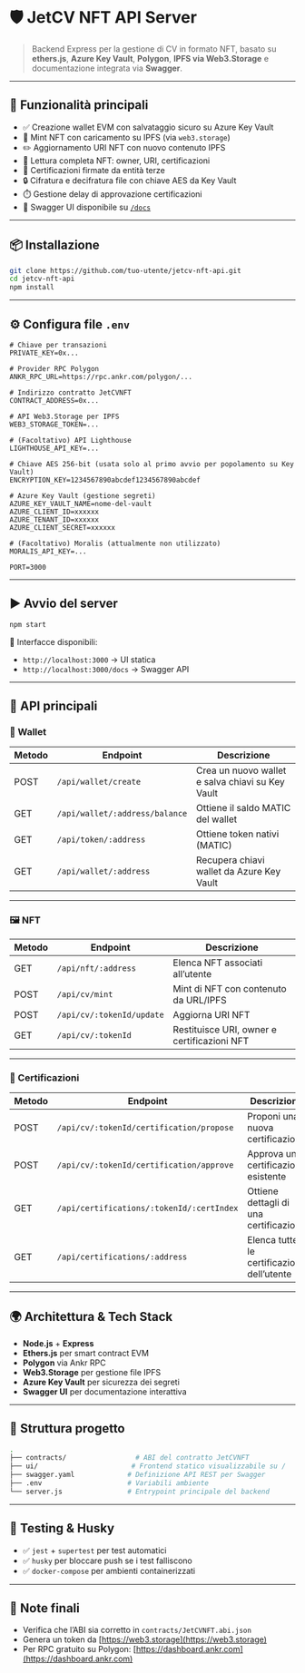 # 🛡️ JetCV NFT API Server

> Backend Express per la gestione di CV in formato NFT, basato su **ethers.js**, **Azure Key Vault**, **Polygon**, **IPFS via Web3.Storage** e documentazione integrata via **Swagger**.

---

## 🚀 Funzionalità principali

- ✅ Creazione wallet EVM con salvataggio sicuro su Azure Key Vault
- 🧾 Mint NFT con caricamento su IPFS (via `web3.storage`)
- ✏️ Aggiornamento URI NFT con nuovo contenuto IPFS
- 📄 Lettura completa NFT: owner, URI, certificazioni
- 🔐 Certificazioni firmate da entità terze
- 🔒 Cifratura e decifratura file con chiave AES da Key Vault
- ⏱️ Gestione delay di approvazione certificazioni
- 📘 Swagger UI disponibile su [`/docs`](http://localhost:3000/docs)

---

## 📦 Installazione

```bash
git clone https://github.com/tuo-utente/jetcv-nft-api.git
cd jetcv-nft-api
npm install
```

---

## ⚙️ Configura file `.env`

```env
# Chiave per transazioni
PRIVATE_KEY=0x...

# Provider RPC Polygon
ANKR_RPC_URL=https://rpc.ankr.com/polygon/...

# Indirizzo contratto JetCVNFT
CONTRACT_ADDRESS=0x...

# API Web3.Storage per IPFS
WEB3_STORAGE_TOKEN=...

# (Facoltativo) API Lighthouse
LIGHTHOUSE_API_KEY=...

# Chiave AES 256-bit (usata solo al primo avvio per popolamento su Key Vault)
ENCRYPTION_KEY=1234567890abcdef1234567890abcdef

# Azure Key Vault (gestione segreti)
AZURE_KEY_VAULT_NAME=nome-del-vault
AZURE_CLIENT_ID=xxxxxx
AZURE_TENANT_ID=xxxxxx
AZURE_CLIENT_SECRET=xxxxxx

# (Facoltativo) Moralis (attualmente non utilizzato)
MORALIS_API_KEY=...

PORT=3000
```

---

## ▶️ Avvio del server

```bash
npm start
```

📍 Interfacce disponibili:

- `http://localhost:3000` → UI statica
- `http://localhost:3000/docs` → Swagger API

---

## 🔌 API principali

### 🔐 Wallet

| Metodo | Endpoint                       | Descrizione                                      |
| ------ | ------------------------------ | ------------------------------------------------ |
| POST   | `/api/wallet/create`           | Crea un nuovo wallet e salva chiavi su Key Vault |
| GET    | `/api/wallet/:address/balance` | Ottiene il saldo MATIC del wallet                |
| GET    | `/api/token/:address`          | Ottiene token nativi (MATIC)                     |
| GET    | `/api/wallet/:address`         | Recupera chiavi wallet da Azure Key Vault        |

---

### 🖼️ NFT

| Metodo | Endpoint                  | Descrizione                                 |
| ------ | ------------------------- | ------------------------------------------- |
| GET    | `/api/nft/:address`       | Elenca NFT associati all’utente             |
| POST   | `/api/cv/mint`            | Mint di NFT con contenuto da URL/IPFS       |
| POST   | `/api/cv/:tokenId/update` | Aggiorna URI NFT                            |
| GET    | `/api/cv/:tokenId`        | Restituisce URI, owner e certificazioni NFT |

---

### 🧾 Certificazioni

| Metodo | Endpoint                                  | Descrizione                                |
| ------ | ----------------------------------------- | ------------------------------------------ |
| POST   | `/api/cv/:tokenId/certification/propose`  | Proponi una nuova certificazione           |
| POST   | `/api/cv/:tokenId/certification/approve`  | Approva una certificazione esistente       |
| GET    | `/api/certifications/:tokenId/:certIndex` | Ottiene dettagli di una certificazione     |
| GET    | `/api/certifications/:address`            | Elenca tutte le certificazioni dell’utente |

---

## 🌍 Architettura & Tech Stack

- **Node.js** + **Express**
- **Ethers.js** per smart contract EVM
- **Polygon** via Ankr RPC
- **Web3.Storage** per gestione file IPFS
- **Azure Key Vault** per sicurezza dei segreti
- **Swagger UI** per documentazione interattiva

---

## 📁 Struttura progetto

```bash
.
├── contracts/                 # ABI del contratto JetCVNFT
├── ui/                       # Frontend statico visualizzabile su /
├── swagger.yaml             # Definizione API REST per Swagger
├── .env                     # Variabili ambiente
└── server.js                # Entrypoint principale del backend
```

---

## 🧪 Testing & Husky

- ✅ `jest` + `supertest` per test automatici
- ✅ `husky` per bloccare push se i test falliscono
- ✅ `docker-compose` per ambienti containerizzati

---

## 📘 Note finali

- Verifica che l’ABI sia corretto in `contracts/JetCVNFT.abi.json`
- Genera un token da [https://web3.storage](https://web3.storage)
- Per RPC gratuito su Polygon: [https://dashboard.ankr.com](https://dashboard.ankr.com)
